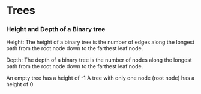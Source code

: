 # Trees

### Height and Depth of a Binary tree

Height: The height of a binary tree is the number of edges along the longest path from the root node down to the farthest leaf node. 

Depth: The depth of a binary tree is the number of nodes along the longest path from the root node down to the farthest leaf node.

An empty tree has a height of -1
A tree with only one node (root node) has a height of 0
